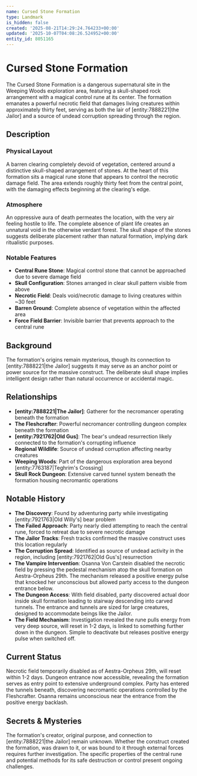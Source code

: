 ```yaml
---
name: Cursed Stone Formation
type: Landmark
is_hidden: false
created: '2025-08-21T14:29:24.764233+00:00'
updated: '2025-10-07T04:08:26.524952+00:00'
entity_id: 8051165
---
```


# Cursed Stone Formation

The Cursed Stone Formation is a dangerous supernatural site in the Weeping Woods exploration area, featuring a skull-shaped rock arrangement with a magical control rune at its center. The formation emanates a powerful necrotic field that damages living creatures within approximately thirty feet, serving as both the lair of [entity:7888221|the Jailor] and a source of undead corruption spreading through the region.

## Description

### Physical Layout

A barren clearing completely devoid of vegetation, centered around a distinctive skull-shaped arrangement of stones. At the heart of this formation sits a magical rune stone that appears to control the necrotic damage field. The area extends roughly thirty feet from the central point, with the damaging effects beginning at the clearing's edge.

### Atmosphere

An oppressive aura of death permeates the location, with the very air feeling hostile to life. The complete absence of plant life creates an unnatural void in the otherwise verdant forest. The skull shape of the stones suggests deliberate placement rather than natural formation, implying dark ritualistic purposes.

### Notable Features

- **Central Rune Stone**: Magical control stone that cannot be approached due to severe damage field
- **Skull Configuration**: Stones arranged in clear skull pattern visible from above
- **Necrotic Field**: Deals void/necrotic damage to living creatures within ~30 feet
- **Barren Ground**: Complete absence of vegetation within the affected area
- **Force Field Barrier**: Invisible barrier that prevents approach to the central rune

## Background

The formation's origins remain mysterious, though its connection to [entity:7888221|the Jailor] suggests it may serve as an anchor point or power source for the massive construct. The deliberate skull shape implies intelligent design rather than natural occurrence or accidental magic.

## Relationships

- **[entity:7888221|The Jailor]**: Gatherer for the necromancer operating beneath the formation
- **The Fleshcrafter**: Powerful necromancer controlling dungeon complex beneath the formation
- **[entity:7921762|Old Gus]**: The bear's undead resurrection likely connected to the formation's corrupting influence
- **Regional Wildlife**: Source of undead corruption affecting nearby creatures
- **Weeping Woods**: Part of the dangerous exploration area beyond [entity:7763187|Teghrim's Crossing]
- **Skull Rock Dungeon**: Extensive carved tunnel system beneath the formation housing necromantic operations

## Notable History

- **The Discovery**: Found by adventuring party while investigating [entity:7921763|Old Willy's] bear problem
- **The Failed Approach**: Party nearly died attempting to reach the central rune, forced to retreat due to severe necrotic damage
- **The Jailor Tracks**: Fresh tracks confirmed the massive construct uses this location regularly
- **The Corruption Spread**: Identified as source of undead activity in the region, including [entity:7921762|Old Gus's] resurrection
- **The Vampire Intervention**: Osanna Von Carstein disabled the necrotic field by pressing the pedestal mechanism atop the skull formation on Aestra-Orpheus 29th. The mechanism released a positive energy pulse that knocked her unconscious but allowed party access to the dungeon entrance below.
- **The Dungeon Access**: With field disabled, party discovered actual door inside skull formation leading to stairway descending into carved tunnels. The entrance and tunnels are sized for large creatures, designed to accommodate beings like the Jailor.
- **The Field Mechanism**: Investigation revealed the rune pulls energy from very deep source, will reset in 1-2 days, is linked to something further down in the dungeon. Simple to deactivate but releases positive energy pulse when switched off.

## Current Status

Necrotic field temporarily disabled as of Aestra-Orpheus 29th, will reset within 1-2 days. Dungeon entrance now accessible, revealing the formation serves as entry point to extensive underground complex. Party has entered the tunnels beneath, discovering necromantic operations controlled by the Fleshcrafter. Osanna remains unconscious near the entrance from the positive energy backlash.

## Secrets & Mysteries

The formation's creator, original purpose, and connection to [entity:7888221|the Jailor] remain unknown. Whether the construct created the formation, was drawn to it, or was bound to it through external forces requires further investigation. The specific properties of the central rune and potential methods for its safe destruction or control present ongoing challenges.
